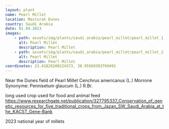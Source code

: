 ```yaml
---
layout: plant
name: Pearl Millet
location: Masturah Dunes
country: Saudi Arabia
date: 01.04.2023
images:
    - path: assets/img/plants/saudi_arabia/pearl_millet/pearl_millet_1.jpg
      alt: Pearl Millet
      description: Pearl Millet
    - path: assets/img/plants/saudi_arabia/pearl_millet/pearl_millet_2.jpg
      alt: Pearl Millet
      description: Pearl Millet
coordinates: 23.41828100224373, 38.95569383769491
---
```


Near the Dunes
field of Pearl Millet
Cenchrus americanus (L.) Morrone
Synonyme: Pennisetum glaucum (L.) R.Br.

long used crop used for food and animal feed
https://www.researchgate.net/publication/327795337_Conservation_of_genetic_resources_for_five_traditional_crops_from_Jazan_SW_Saudi_Arabia_at_the_KACST_Gene-Bank

2023 national year of millets